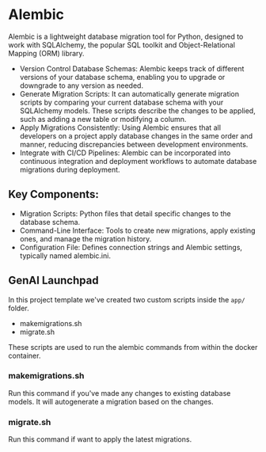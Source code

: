 # Alembic
Alembic is a lightweight database migration tool for Python, designed to work with SQLAlchemy, the popular SQL toolkit
and Object-Relational Mapping (ORM) library.
- Version Control Database Schemas: Alembic keeps track of different versions of your database schema, enabling you to upgrade or downgrade to any version as needed.
- Generate Migration Scripts: It can automatically generate migration scripts by comparing your current database schema with your SQLAlchemy models. These scripts describe the changes to be applied, such as adding a new table or modifying a column.
- Apply Migrations Consistently: Using Alembic ensures that all developers on a project apply database changes in the same order and manner, reducing discrepancies between development environments.
- Integrate with CI/CD Pipelines: Alembic can be incorporated into continuous integration and deployment workflows to automate database migrations during deployment.

## Key Components:

- Migration Scripts: Python files that detail specific changes to the database schema.
- Command-Line Interface: Tools to create new migrations, apply existing ones, and manage the migration history.
- Configuration File: Defines connection strings and Alembic settings, typically named alembic.ini.

## GenAI Launchpad
In this project template we've created two custom scripts inside the `app/` folder. 
- makemigrations.sh
- migrate.sh

These scripts are used to run the alembic commands from within the docker container.

### makemigrations.sh
Run this command if you've made any changes to existing database models. It will autogenerate a migration based on the changes.

### migrate.sh
Run this command if want to apply the latest migrations.